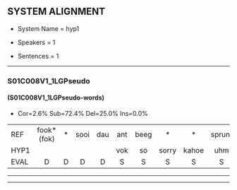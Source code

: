 
## SYSTEM ALIGNMENT

- System Name = hyp1

- Speakers = 1

- Sentences = 1

---

### S01C008V1_1LGPseudo

#### (S01C008V1_1LGPseudo-words)

- Cor=2.6%	Sub=72.4%	Del=25.0%	Ins=0.0%

|  |  |  |  |  |  |  |  |  |  |  |  |  |  |  |  |  |  |  |  |  |  |  |  |  |  |  |  |  |  |  |  |  |  |  |  |  |  |  |  |  |  |  |  |  |  |  |  |  |  |  |  |  |  |  |  |  |  |  |  |  |  |  |  |  |  |  |  |  |  |  |  |  |  |  |  |  |
|:--- |:---:|:---:|:---:|:---:|:---:|:---:|:---:|:---:|:---:|:---:|:---:|:---:|:---:|:---:|:---:|:---:|:---:|:---:|:---:|:---:|:---:|:---:|:---:|:---:|:---:|:---:|:---:|:---:|:---:|:---:|:---:|:---:|:---:|:---:|:---:|:---:|:---:|:---:|:---:|:---:|:---:|:---:|:---:|:---:|:---:|:---:|:---:|:---:|:---:|:---:|:---:|:---:|:---:|:---:|:---:|:---:|:---:|:---:|:---:|:---:|:---:|:---:|:---:|:---:|:---:|:---:|:---:|:---:|:---:|:---:|:---:|:---:|:---:|:---:|:---:|:---:|
| REF | fook*(fok) | * | sooi | dau | ant | beeg | * | * | sprunt | hool*(hol) | * | larst | * | vout | zwoei | * | * | fam | rachts | * | * | vaap | * | * | * | sprieuw | keng | * | * | swoers | doer | plirt | jien | * | * | * | * | * | * | blard | guul | hoekt | neeuw | * | neeuw | * | * | * | noork | vid | * | zans | leum | haans | *(hans) | spaai | * | sjalt | heik | sank | roen | frijk | * | eem | * | schard | grek | * | * | * | * | * | dron | snaaf | stuid | * |
| HYP1 |  |  |  |  | vok | so | sorry | kahoe | uhm | tbe | srent | ho | lass | las | vod | zo | j | fam |  |  |  |  |  |  |  |  |  |  |  |  |  |  | fam | g | hevap | e | g | ser | ken | woord | do | pirel | uhem | a | i | lage | da | ne | hoe | nee | je | o | oh | ik | nork | i | g | ars | uhm | uhhans | sippai | ciald | am | roed | eik | één | schn | g | ge | k | t | on | dron |  | an | de |
| EVAL | D | D | D | D | S | S | S | S | S | S | S | S | S | S | S | S | S |  | D | D | D | D | D | D | D | D | D | D | D | D | D | D | S | S | S | S | S | S | S | S | S | S | S | S | S | S | S | S | S | S | S | S | S | S | S | S | S | S | S | S | S | S | S | S | S | S | S | S | S | S | S | S |  | D | S | S |
---

---
